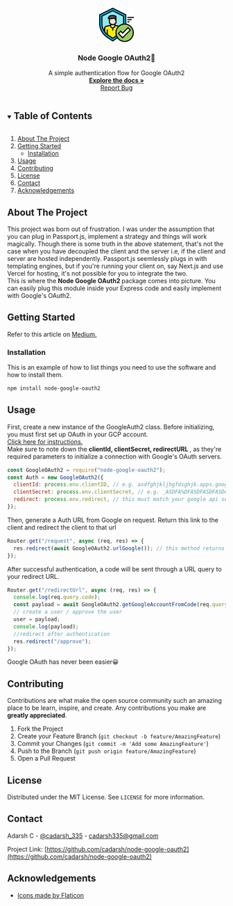 <!-- PROJECT LOGO -->
<br />
<p align="center">
  <a href="https://github.com/cadarsh/node-google-oauth2">
    <img src="images/authentication.png" alt="Logo" width="80" height="80">
  </a>

  <h3 align="center">Node Google OAuth2🔐</h3>

  <p align="center">
    A simple authentication flow for Google OAuth2 
    <br />
    <a href="https://github.com/cadarsh/node-google-oauth2"><strong>Explore the docs »</strong></a>
    <br />
    <a href="https://github.com/cadarsh/node-google-oauth2/issues">Report Bug</a>
  </p>
</p>

<!-- TABLE OF CONTENTS -->
<details open="open">
  <summary><h2 style="display: inline-block">Table of Contents</h2></summary>
  <ol>
    <li>
      <a href="#about-the-project">About The Project</a>
    </li>
    <li>
      <a href="#getting-started">Getting Started</a>
      <ul>
        <li><a href="#installation">Installation</a></li>
      </ul>
    </li>
    <li><a href="#usage">Usage</a></li>
    <li><a href="#contributing">Contributing</a></li>
    <li><a href="#license">License</a></li>
    <li><a href="#contact">Contact</a></li>
    <li><a href="#acknowledgements">Acknowledgements</a></li>
  </ol>
</details>

<!-- ABOUT THE PROJECT -->

## About The Project

This project was born out of frustration. I was under the assumption that you can plug in Passport.js, implement a strategy and things will work magically. Though there is some truth in the above statement, that's not the case when you have decoupled the client and the server i.e,
if the client and server are hosted independently. Passport.js seemlessly plugs in with templating engines, but if you're running your client on, say Next.js and use Vercel for hosting, it's not possible for you to integrate the two. <br>
This is where the <b> Node Google OAuth2 </b> package comes into picture. You can easily plug this module inside your Express code and easily implement with Google's OAuth2.

<!-- GETTING STARTED -->

## Getting Started

Refer to this article on <a href="https://cadarsh.medium.com/google-oauth2-with-nodejs-simplified-7211e084b987"> Medium. </a>

### Installation

This is an example of how to list things you need to use the software and how to install them.

```sh
npm install node-google-oauth2
```

<!-- USAGE EXAMPLES -->

## Usage

First, create a new instance of the GoogleAuth2 class. Before initializing, you must first
set up OAuth in your GCP account. <br>
<a href="https://support.google.com/cloud/answer/6158849?hl=en"> Click here for instructions. </a><br>
Make sure to note down the <b> clientId, clientSecret, redirectURL </b>, as they're required parameters
to initialize a connection with Google's OAuth servers.

```javascript
const GoogleOAuth2 = require("node-google-oauth2");
const Auth = new GoogleOAuth2({
  clientId: process.env.clientID, // e.g. asdfghjkljhgfdsghjk.apps.googleusercontent.com
  clientSecret: process.env.clientSecret, // e.g. _ASDFA%DFASDFASDFASD#FAD-
  redirect: process.env.redirect, // this must match your google api settings
});
```

Then, generate a Auth URL from Google on request. Return this link to the client and redirect the client to that url

```javascript
Router.get("/request", async (req, res) => {
  res.redirect(await GoogleOAuth2.urlGoogle()); // this method returns a link
});
```

After successful authentication, a code will be sent through a URL query to your redirect URL.

```javascript
Router.get("/redirectUrl", async (req, res) => {
  console.log(req.query.code);
  const payload = await GoogleOAuth2.getGoogleAccountFromCode(req.query.code);
  // create a user / approve the user
  user = payload;
  console.log(payload);
  //redirect after authentication
  res.redirect("/approve");
});
```

Google OAuth has never been easier😀

## Contributing

Contributions are what make the open source community such an amazing place to be learn, inspire, and create. Any contributions you make are **greatly appreciated**.

1. Fork the Project
2. Create your Feature Branch (`git checkout -b feature/AmazingFeature`)
3. Commit your Changes (`git commit -m 'Add some AmazingFeature'`)
4. Push to the Branch (`git push origin feature/AmazingFeature`)
5. Open a Pull Request

<!-- LICENSE -->

## License

Distributed under the MIT License. See `LICENSE` for more information.

<!-- CONTACT -->

## Contact

Adarsh C - [@cadarsh_335](https://twitter.com/cadarsh_335) - cadarsh335@gmail.com

Project Link: [https://github.com/cadarsh/node-google-oauth2](https://github.com/cadarsh/node-google-oauth2)

<!-- ACKNOWLEDGEMENTS -->

## Acknowledgements

- [Icons made by Flaticon](https://www.flaticon.com/authors/pixelmeetup)

<!-- MARKDOWN LINKS & IMAGES -->
<!-- https://www.markdownguide.org/basic-syntax/#reference-style-links -->

[contributors-shield]: https://img.shields.io/github/contributors/cadarsh/repo.svg?style=for-the-badge
[contributors-url]: https://github.com/cadarsh/repo/graphs/contributors
[forks-shield]: https://img.shields.io/github/forks/cadarsh/repo.svg?style=for-the-badge
[forks-url]: https://github.com/cadarsh/repo/network/members
[stars-shield]: https://img.shields.io/github/stars/cadarsh/repo.svg?style=for-the-badge
[stars-url]: https://api.github.com/repos/cadarsh/node-google-oauth2/stargazers
[issues-shield]: https://img.shields.io/github/issues/cadarsh/repo.svg?style=for-the-badge
[issues-url]: https://github.com/cadarsh/repo/issues
[license-shield]: https://img.shields.io/github/license/cadarsh/repo.svg?style=for-the-badge
[license-url]: https://github.com/cadarsh/repo/blob/master/LICENSE.txt
[linkedin-shield]: https://img.shields.io/badge/-LinkedIn-black.svg?style=for-the-badge&logo=linkedin&colorB=555
[linkedin-url]: https://linkedin.com/in/cadarsh
